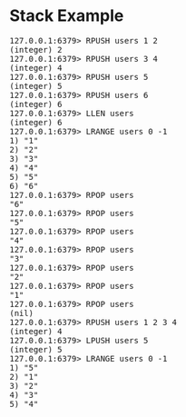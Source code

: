 # Stack Example
<pre>
127.0.0.1:6379> RPUSH users 1 2
(integer) 2
127.0.0.1:6379> RPUSH users 3 4 
(integer) 4
127.0.0.1:6379> RPUSH users 5
(integer) 5
127.0.0.1:6379> RPUSH users 6
(integer) 6
127.0.0.1:6379> LLEN users
(integer) 6
127.0.0.1:6379> LRANGE users 0 -1
1) "1"
2) "2"
3) "3"
4) "4"
5) "5"
6) "6"
127.0.0.1:6379> RPOP users
"6"
127.0.0.1:6379> RPOP users
"5"
127.0.0.1:6379> RPOP users
"4"
127.0.0.1:6379> RPOP users
"3"
127.0.0.1:6379> RPOP users
"2"
127.0.0.1:6379> RPOP users
"1"
127.0.0.1:6379> RPOP users
(nil)
127.0.0.1:6379> RPUSH users 1 2 3 4
(integer) 4
127.0.0.1:6379> LPUSH users 5
(integer) 5
127.0.0.1:6379> LRANGE users 0 -1
1) "5"
2) "1"
3) "2"
4) "3"
5) "4"
</pre>